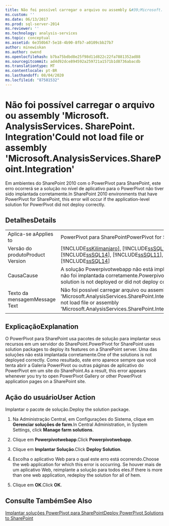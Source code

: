 ```yaml
---
title: Não foi possível carregar o arquivo ou assembly &#39;Microsoft. AnalysisServices. SharePoint. Integration&#39; | Microsoft Docs
ms.custom: ''
ms.date: 06/13/2017
ms.prod: sql-server-2014
ms.reviewer: ''
ms.technology: analysis-services
ms.topic: conceptual
ms.assetid: 6e350b67-5e18-4b90-8fb7-a0109cbb27b7
author: minewiskan
ms.author: owend
ms.openlocfilehash: b7ba75bdbd8e25f98d11d822c22fa7881352ad88
ms.sourcegitcommit: ad4d92dce894592a259721a1571b1d8736abacdb
ms.translationtype: MT
ms.contentlocale: pt-BR
ms.lasthandoff: 08/04/2020
ms.locfileid: "87581532"
---
```

# <a name="could-not-load-file-or-assembly-39microsoftanalysisservicessharepointintegration39"></a><span data-ttu-id="7eefe-102">Não foi possível carregar o arquivo ou assembly &#39;Microsoft. AnalysisServices. SharePoint. Integration&#39;</span><span class="sxs-lookup"><span data-stu-id="7eefe-102">Could not load file or assembly &#39;Microsoft.AnalysisServices.SharePoint.Integration&#39;</span></span>
  <span data-ttu-id="7eefe-103">Em ambientes do SharePoint 2010 com o PowerPivot para SharePoint, este erro ocorrerá se a solução no nível de aplicativo para o PowerPivot não tiver sido implantada corretamente.</span><span class="sxs-lookup"><span data-stu-id="7eefe-103">In SharePoint 2010 environments that have PowerPivot for SharePoint, this error will occur if the application-level solution for PowerPivot did not deploy correctly.</span></span>  
  
## <a name="details"></a><span data-ttu-id="7eefe-104">Detalhes</span><span class="sxs-lookup"><span data-stu-id="7eefe-104">Details</span></span>  
  
|||  
|-|-|  
|<span data-ttu-id="7eefe-105">Aplica-se a</span><span class="sxs-lookup"><span data-stu-id="7eefe-105">Applies to</span></span>|<span data-ttu-id="7eefe-106">PowerPivot para SharePoint</span><span class="sxs-lookup"><span data-stu-id="7eefe-106">PowerPivot for SharePoint</span></span>|  
|<span data-ttu-id="7eefe-107">Versão do produto</span><span class="sxs-lookup"><span data-stu-id="7eefe-107">Product Version</span></span>|[!INCLUDE[ssKilimanjaro](../../includes/sskilimanjaro-md.md)]<span data-ttu-id="7eefe-108">, [!INCLUDE[ssSQL11](../../includes/sssql11-md.md)], [!INCLUDE[ssSQL14](../../includes/sssql14-md.md)]</span><span class="sxs-lookup"><span data-stu-id="7eefe-108">, [!INCLUDE[ssSQL11](../../includes/sssql11-md.md)], [!INCLUDE[ssSQL14](../../includes/sssql14-md.md)]</span></span>|  
|<span data-ttu-id="7eefe-109">Causa</span><span class="sxs-lookup"><span data-stu-id="7eefe-109">Cause</span></span>|<span data-ttu-id="7eefe-110">A solução Powerpivotwebapp não está implantada ou não foi implantada corretamente.</span><span class="sxs-lookup"><span data-stu-id="7eefe-110">Powerpivotwebapp solution is not deployed or did not deploy correctly.</span></span>|  
|<span data-ttu-id="7eefe-111">Texto da mensagem</span><span class="sxs-lookup"><span data-stu-id="7eefe-111">Message Text</span></span>|<span data-ttu-id="7eefe-112">Não foi possível carregar arquivo ou assembly 'Microsoft.AnalysisServices.SharePoint.Integration'</span><span class="sxs-lookup"><span data-stu-id="7eefe-112">Could not load file or assembly 'Microsoft.AnalysisServices.SharePoint.Integration'</span></span>|  
  
## <a name="explanation"></a><span data-ttu-id="7eefe-113">Explicação</span><span class="sxs-lookup"><span data-stu-id="7eefe-113">Explanation</span></span>  
 <span data-ttu-id="7eefe-114">O PowerPivot para SharePoint usa pacotes de solução para implantar seus recursos em um servidor do SharePoint.</span><span class="sxs-lookup"><span data-stu-id="7eefe-114">PowerPivot for SharePoint uses solution packages to deploy its features on a SharePoint server.</span></span> <span data-ttu-id="7eefe-115">Uma das soluções não está implantada corretamente.</span><span class="sxs-lookup"><span data-stu-id="7eefe-115">One of the solutions is not deployed correctly.</span></span> <span data-ttu-id="7eefe-116">Como resultado, este erro aparece sempre que você tenta abrir a Galeria PowerPivot ou outras páginas de aplicativo do PowerPivot em um site do SharePoint.</span><span class="sxs-lookup"><span data-stu-id="7eefe-116">As a result, this error appears whenever you try to open PowerPivot Gallery or other PowerPivot application pages on a SharePoint site.</span></span>  
  
## <a name="user-action"></a><span data-ttu-id="7eefe-117">Ação do usuário</span><span class="sxs-lookup"><span data-stu-id="7eefe-117">User Action</span></span>  
 <span data-ttu-id="7eefe-118">Implantar o pacote de solução.</span><span class="sxs-lookup"><span data-stu-id="7eefe-118">Deploy the solution package.</span></span>  
  
1.  <span data-ttu-id="7eefe-119">Na Administração Central, em Configurações do Sistema, clique em **Gerenciar soluções de farm**.</span><span class="sxs-lookup"><span data-stu-id="7eefe-119">In Central Administration, in System Settings, click **Manage farm solutions**.</span></span>  
  
2.  <span data-ttu-id="7eefe-120">Clique em **Powerpivotwebapp**.</span><span class="sxs-lookup"><span data-stu-id="7eefe-120">Click **Powerpivotwebapp**.</span></span>  
  
3.  <span data-ttu-id="7eefe-121">Clique em **Implantar Solução**.</span><span class="sxs-lookup"><span data-stu-id="7eefe-121">Click **Deploy Solution**.</span></span>  
  
4.  <span data-ttu-id="7eefe-122">Escolha o aplicativo Web para o qual este erro está ocorrendo.</span><span class="sxs-lookup"><span data-stu-id="7eefe-122">Choose the web application for which this error is occurring.</span></span> <span data-ttu-id="7eefe-123">Se houver mais de um aplicativo Web, reimplante a solução para todos eles.</span><span class="sxs-lookup"><span data-stu-id="7eefe-123">If there is more than one web application, redeploy the solution for all of hem.</span></span>  
  
5.  <span data-ttu-id="7eefe-124">Clique em **OK**.</span><span class="sxs-lookup"><span data-stu-id="7eefe-124">Click **OK**.</span></span>  
  
## <a name="see-also"></a><span data-ttu-id="7eefe-125">Consulte Também</span><span class="sxs-lookup"><span data-stu-id="7eefe-125">See Also</span></span>  
 [<span data-ttu-id="7eefe-126">Implantar soluções PowerPivot para SharePoint</span><span class="sxs-lookup"><span data-stu-id="7eefe-126">Deploy PowerPivot Solutions to SharePoint</span></span>](deploy-power-pivot-solutions-to-sharepoint.md)  
  
  
